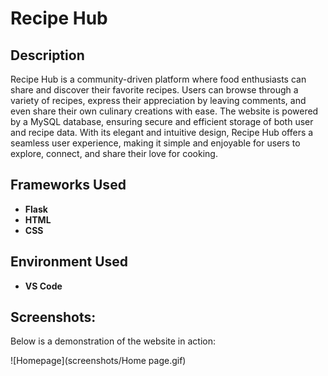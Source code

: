 <h1>Recipe Hub</h1>


<h2>Description</h2>
Recipe Hub is a community-driven platform where food enthusiasts can share and discover their favorite recipes. Users can browse through a variety of recipes, express their appreciation by leaving comments, and even share their own culinary creations with ease.
The website is powered by a MySQL database, ensuring secure and efficient storage of both user and recipe data. With its elegant and intuitive design, Recipe Hub offers a seamless user experience, making it simple and enjoyable for users to explore, connect, and share their love for cooking.

<h2>Frameworks Used</h2>

- <b>Flask</b> 
- <b>HTML</b>
- <b>CSS</b>

<h2>Environment Used </h2>

- <b>VS Code</b> 

<h2>Screenshots:</h2>

Below is a demonstration of the website in action:

![Homepage](screenshots/Home page.gif)


<!--
<p align="center">
Happy : <br/>
<img src="https://github.com/wowstein/Football-Event-Extraction/assets/142371525/855f4d5d-6fcc-464f-a258-c1cc45c9fd23"/>
<br />
<br />
Goal:  <br/>
<img src="https://github.com/wowstein/Football-Event-Extraction/assets/142371525/27991e2d-9b4b-4498-99ba-db7cc7b5b494"/>
<br />
<br />
</p>
--!>

<!--
 ```diff
- text in red
+ text in green
! text in orange
# text in gray
@@ text in purple (and bold)@@
```
--!>

